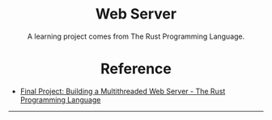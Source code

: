 <div align="center">
<h1> Web Server </h1>
<p>A learning project comes from The Rust Programming Language.</p>
<h1> Reference </h1>
</div>

- [Final Project: Building a Multithreaded Web Server - The Rust Programming Language](https://doc.rust-lang.org/stable/book/ch20-00-final-project-a-web-server.html)

---
